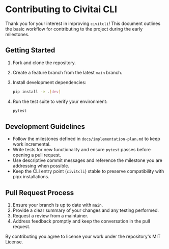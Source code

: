 # Contributing to Civitai CLI

Thank you for your interest in improving `civitcli`! This document outlines the basic workflow for contributing to the
project during the early milestones.

## Getting Started

1. Fork and clone the repository.
2. Create a feature branch from the latest `main` branch.
3. Install development dependencies:

   ```bash
   pip install -e .[dev]
   ```

4. Run the test suite to verify your environment:

   ```bash
   pytest
   ```

## Development Guidelines

- Follow the milestones defined in `docs/implementation-plan.md` to keep work incremental.
- Write tests for new functionality and ensure `pytest` passes before opening a pull request.
- Use descriptive commit messages and reference the milestone you are addressing when possible.
- Keep the CLI entry point (`civitcli`) stable to preserve compatibility with pipx installations.

## Pull Request Process

1. Ensure your branch is up to date with `main`.
2. Provide a clear summary of your changes and any testing performed.
3. Request a review from a maintainer.
4. Address feedback promptly and keep the conversation in the pull request.

By contributing you agree to license your work under the repository's MIT License.
